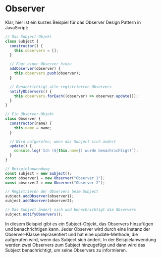 # Observer

Klar, hier ist ein kurzes Beispiel für das Observer Design Pattern in JavaScript:

```js
// Das Subject-Objekt
class Subject {
  constructor() {
    this.observers = [];
  }

  // Fügt einen Observer hinzu
  addObserver(observer) {
    this.observers.push(observer);
  }

  // Benachrichtigt alle registrierten Observers
  notifyObservers() {
    this.observers.forEach((observer) => observer.update());
  }
}

// Ein Observer-Objekt
class Observer {
  constructor(name) {
    this.name = name;
  }

  // Wird aufgerufen, wenn das Subject sich ändert
  update() {
    console.log(`Ich (${this.name}) wurde benachrichtigt!`);
  }
}

// Beispielanwendung
const subject = new Subject();
const observer1 = new Observer("Observer 1");
const observer2 = new Observer("Observer 2");

// Registrieren der Observers beim Subject
subject.addObserver(observer1);
subject.addObserver(observer2);

// Das Subject ändert sich und benachrichtigt die Observers
subject.notifyObservers();
```

In diesem Beispiel gibt es ein Subject-Objekt, das Observers hinzufügen und benachrichtigen kann. Jeder Observer wird durch eine Instanz der Observer-Klasse repräsentiert und hat eine update-Methode, die aufgerufen wird, wenn das Subject sich ändert. In der Beispielanwendung werden zwei Observers zum Subject hinzugefügt und dann wird das Subject benachrichtigt, um seine Observers zu informieren.
